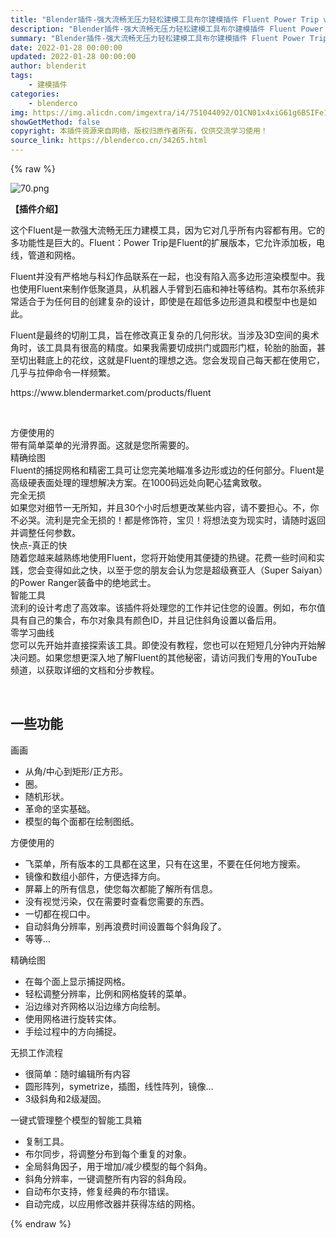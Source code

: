 ```yaml
---
title: "Blender插件-强大流畅无压力轻松建模工具布尔建模插件 Fluent Power Trip v1.6.2.1"
description: "Blender插件-强大流畅无压力轻松建模工具布尔建模插件 Fluent Power Trip v1.6.2.1"
summary: "Blender插件-强大流畅无压力轻松建模工具布尔建模插件 Fluent Power Trip v1.6.2.1"
date: 2022-01-28 00:00:00
updated: 2022-01-28 00:00:00
author: blenderit
tags: 
    - 建模插件
categories:
    - blenderco
img: https://img.alicdn.com/imgextra/i4/751044092/O1CN01x4xiG61g6BSIFe1Xc_!!751044092.png
showGetMethod: false
copyright: 本插件资源来自网络，版权归原作者所有，仅供交流学习使用！
source_link: https://blenderco.cn/34265.html
---
```


{% raw %}
<p><img class="aligncenter" src="https://img.alicdn.com/imgextra/i4/751044092/O1CN01x4xiG61g6BSIFe1Xc_!!751044092.png" alt="70.png"></p><p><strong>【插件介绍】</strong></p><p>这个Fluent是一款强大流畅无压力建模工具，因为它对几乎所有内容都有用。它的多功能性是巨大的。Fluent：Power Trip是Fluent的扩展版本，它允许添加板，电线，管道和网格。</p><p>Fluent并没有严格地与科幻作品联系在一起，也没有陷入高多边形渲染模型中。我也使用Fluent来制作低聚道具，从机器人手臂到石庙和神社等结构。其布尔系统非常适合于为任何目的创建复杂的设计，即使是在超低多边形道具和模型中也是如此。</p><p>Fluent是最终的切削工具，旨在修改真正复杂的几何形状。当涉及3D空间的奥术角时，该工具具有很高的精度。如果我需要切成拱门或圆形门框，轮胎的胎面，甚至切出鞋底上的花纹，这就是Fluent的理想之选。您会发现自己每天都在使用它，几乎与拉伸命令一样频繁。</p><p>https://www.blendermarket.com/products/fluent</p><p> </p><div>方便使用的</div><div>带有简单菜单的光滑界面。这就是您所需要的。</div><div></div><div>
<div>精确绘图</div>
<div>Fluent的捕捉网格和精密工具可让您完美地瞄准多边形或边的任何部分。Fluent是高级硬表面处理的理想解决方案。在1000码远处向靶心猛禽致敬。</div>
<div></div>
</div><div>
<div>完全无损</div>
<div>如果您对细节一无所知，并且30个小时后想更改某些内容，请不要担心。不，你不必哭。流利是完全无损的！都是修饰符，宝贝！将想法变为现实时，请随时返回并调整任何参数。</div>
<div></div>
<div>快点-真正的快</div>
</div><div>
<div>随着您越来越熟练地使用Fluent，您将开始使用其便捷的热键。花费一些时间和实践，您会变得如此之快，以至于您的朋友会认为您是超级赛亚人（Super Saiyan）的Power Ranger装备中的绝地武士。</div>
<div></div>
</div><div>
<div>智能工具</div>
<div>流利的设计考虑了高效率。该插件将处理您的工作并记住您的设置。例如，布尔值具有自己的集合，布尔对象具有颜色ID，并且记住斜角设置以备后用。</div>
<div></div>
</div><div>
<div>零学习曲线</div>
<div>您可以先开始并直接探索该工具。即使没有教程，您也可以在短短几分钟内开始解决问题。如果您想更深入地了解Fluent的其他秘密，请访问我们专用的YouTube频道，以获取详细的文档和分步教程。</div>
<p> </p>
</div><div>
<h2>一些功能</h2>
<p>画画</p>
<ul>
<li>从角/中心到矩形/正方形。</li>
<li>圈。</li>
<li>随机形状。</li>
<li>革命的坚实基础。</li>
<li>模型的每个面都在绘制图纸。</li>
</ul>
<p>方便使用的</p>
<ul>
<li>飞菜单，所有版本的工具都在这里，只有在这里，不要在任何地方搜索。</li>
<li>镜像和数组小部件，方便选择方向。</li>
<li>屏幕上的所有信息，使您每次都能了解所有信息。</li>
<li>没有视觉污染，仅在需要时查看您需要的东西。</li>
<li>一切都在视口中。</li>
<li>自动斜角分辨率，别再浪费时间设置每个斜角段了。</li>
<li>等等…</li>
</ul>
<p>精确绘图</p>
<ul>
<li>在每个面上显示捕捉网格。</li>
<li>轻松调整分辨率，比例和网格旋转的菜单。</li>
<li>沿边缘对齐网格以沿边缘方向绘制。</li>
<li>使用网格进行旋转实体。</li>
<li>手绘过程中的方向捕捉。</li>
</ul>
<p>无损工作流程</p>
<ul>
<li>很简单：随时编辑所有内容</li>
<li>圆形阵列，symetrize，插图，线性阵列，镜像…</li>
<li>3级斜角和2级凝固。</li>
</ul>
<p>一键式管理整个模型的智能工具箱</p>
<ul>
<li>复制工具。</li>
<li>布尔同步，将调整分布到每个重复的对象。</li>
<li>全局斜角因子，用于增加/减少模型的每个斜角。</li>
<li>斜角分辨率，一键调整所有内容的斜角段。</li>
<li>自动布尔支持，修复经典的布尔错误。</li>
<li>自动完成，以应用修改器并获得冻结的网格。</li>
</ul>
</div>
<div style="display: none">blenderco</div>
{% endraw %}
